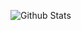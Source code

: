 ![Github Stats](https://github-readme-stats.vercel.app/api?username=wylarel&show_icons=true&theme=onedark)
